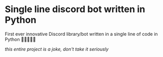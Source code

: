# Single line discord bot written in Python

First ever innovative Discord library/bot written in a single line of code in Python 🐍🐍🐍🐍🐍

_this entire project is a joke, don't take it seriously_